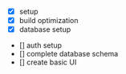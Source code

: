 - [x] setup
- [x] build optimization
- [x] database setup
- [] auth setup
- [] complete database schema
- [] create basic UI
